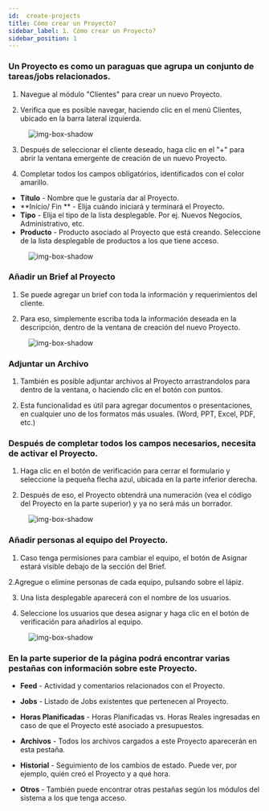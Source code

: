 ```yaml
---
id:  create-projects
title: Cómo crear un Proyecto?
sidebar_label: 1. Cómo crear un Proyecto?
sidebar_position: 1
---
```


### Un Proyecto es como un paraguas que agrupa un conjunto de tareas/jobs relacionados.

1. Navegue al módulo "Clientes" para crear un nuevo Proyecto.

2. Verifica que es posible navegar, haciendo clic en el menú Clientes, ubicado en la barra lateral izquierda.

<figure>

![img-box-shadow](/img/university/project-management/project-management-lesson1-1.png)
<figcaption></figcaption>
</figure>

3. Después de seleccionar el cliente deseado, haga clic en el "+" para abrir la ventana emergente de creación de un nuevo Proyecto.

4. Completar todos los campos obligatórios, identificados con el color amarillo.

- **Título** - Nombre que le gustaría dar al Proyecto.
- **Início/ Fin ** - Elija cuándo iniciará y terminará el Proyecto.
- **Tipo** - Elija el tipo de la lista desplegable. Por ej. Nuevos Negocios, Administrativo, etc. 
- **Producto** - Producto asociado al Proyecto que está creando. Seleccione de la lista desplegable de productos a los que tiene acceso.

<figure>

![img-box-shadow](/img/university/project-management/project-management-lesson1-2.png)
<figcaption></figcaption>
</figure>

### Añadir un Brief al Proyecto

1. Se puede agregar un brief con toda la información y requerimientos del cliente.

2. Para eso, simplemente escriba toda la información deseada en la descripción, dentro de la ventana de creación del nuevo Proyecto.

<figure>

![img-box-shadow](/img/university/project-management/project-management-lesson1-3.png)
<figcaption></figcaption>
</figure>

### Adjuntar un Archivo

1. También es posible adjuntar archivos al Proyecto arrastrandolos para dentro de la ventana, o haciendo clic en el botón con puntos.

2. Esta funcionalidad es útil para agregar documentos o presentaciones, en cualquier uno de los formatos más usuales. (Word, PPT, Excel, PDF, etc.)

### Después de completar todos los campos necesarios, necesita de activar el Proyecto.

1. Haga clic en el botón de verificación para cerrar el formulario y seleccione la pequeña flecha azul, ubicada en la parte inferior derecha.

2. Después de eso, el Proyecto obtendrá una numeración (vea el código del Proyecto en la parte superior) y ya no será más un borrador.

<figure>

![img-box-shadow](/img/university/project-management/project-management-lesson1-4.png)
<figcaption></figcaption>
</figure>

### Añadir personas al equipo del Proyecto.

1. Caso tenga permisiones para cambiar el equipo, el botón de Asignar estará visible debajo de la sección del Brief.

2.Agregue o elimine personas de cada equipo, pulsando sobre el lápiz.

3. Una lista desplegable aparecerá con el nombre de los usuarios.

4. Seleccione los usuarios que desea asignar y haga clic en el botón de verificación para añadirlos al equipo.

<figure>

![img-box-shadow](/img/university/project-management/project-management-lesson1-5.png)
<figcaption></figcaption>
</figure>


### En la parte superior de la página podrá encontrar varias pestañas con información sobre este Proyecto.


- **Feed** - Actividad y comentarios relacionados con el Proyecto.

- **Jobs** - Listado de Jobs existentes que pertenecen al Proyecto.

- **Horas Planificadas** - Horas Planificadas vs. Horas Reales ingresadas en caso de que el Proyecto esté asociado a presupuestos.

- **Archivos** - Todos los archivos cargados a este Proyecto aparecerán en esta pestaña.

- **Historial** - Seguimiento de los cambios de estado. Puede ver, por ejemplo, quién creó el Proyecto y a qué hora.

- **Otros** - También puede encontrar otras pestañas según los módulos del sistema a los que tenga acceso.
